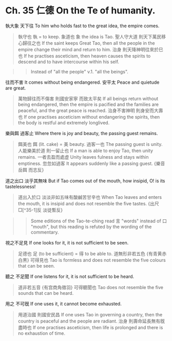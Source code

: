 # Ch. 35 仁德 On the Te of humanity.

執大象
天下往
To him who holds fast to the great idea,
the empire comes.

> 執守也
執 = to keep.
象道也
象 the idea is Tao.
聖人守大道
則天下萬民移心歸往之也
If the saint keeps Great Tao,
then all the people in the empire change their mind and return to him.
治身
則天降神明往來於巳也
If he practises asceticism,
then heaven causes the spirits to descend and to have intercourse within his self.

>> Instead of "all the people" v.1. "all the beings".

往而不害
It comes without being endangered.
安平太
Peace and quietude are great.

> 萬物歸往而不傷害
則國安家寧
而致太平矣
If all beings return without being endangered,
then the empire is pacified and the families are peaceful,
and the great peace is reached.
治身不害神明
則身安而大壽也
If one practises asceticism without endangering the spirits,
then the body is restful and extremely longlived.

樂與餌
過客止
Where there is joy and beauty,
the passing guest remains.

> 餌美也
餌 (lit. cake) = 美 beauty.
過客一也
The passing guest is unity.
人能樂美於道
則一留止也
If a man is able to enjoy Tao,
then unity remains.
一者去盈而處虚
Unity leaves fulness and stays within emptiness.
忽忽如過客
It appears suddenly like a passing guest.
{樂音岳餌
而志反}

道之出口
淡乎其無味
But if Tao comes out of the mouth,
how insipid, O! is its tastelessness!

> 道出入於口
淡淡非如五味有酸鹹苦甘辛也
When Tao leaves and enters the mouth,
it is insipid and does not resemble the five tastes.
{出尺□[^35-1]反
淡徒暫反}

>> Some editions of the Tao-te-ching read 言 "words" instead of 口 "mouth",
but this reading is refuted by the wording of the commentary.

視之不足見
If one looks for it, it is not sufficient to be seen.

> 足德也
足 (to be sufficient) = 得 to be able to.
道無形非若五色
{有青黄赤白黒}
可得見也
Tao is formless and does not resemble the five colours that can be seen.

聽之
不足聞
If one listens for it,
it is not sufficient to be heard.

> 道非若五音
{有宫商角徵羽}
可得聽聞也
Tao does not resemble the five sounds that can be heard.

用之
不可旣
If one uses it,
it cannot become exhausted.

> 用道治國
則國安民昌
If one uses Tao in governing a country,
then the country is peaceful and the people are radiant.
治身
則壽命延長無有旣盡時也
If one practises asceticism,
then life is prolonged and there is no exhaustion of time.
